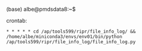 
(base) albe@pmdsdata8:~$

crontab:

```
* * * * * cd /ap/tools599/ripr/file_info_log/ && /home/albe/miniconda3/envs/env01/bin/python /ap/tools599/ripr/file_info_log/file_info_log.py

```

